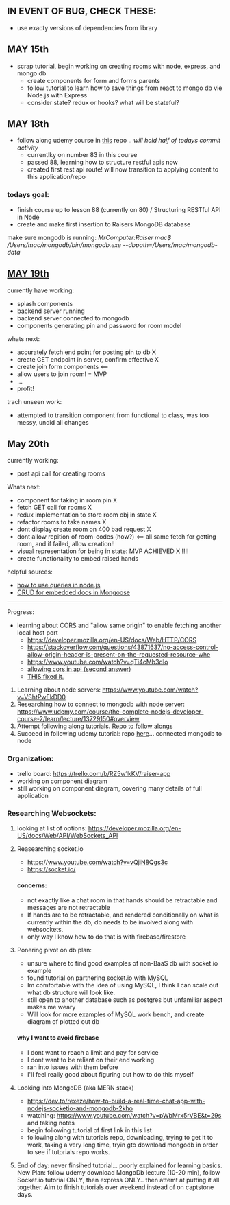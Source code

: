 ## IN EVENT OF BUG, CHECK THESE:
- use exacty versions of dependencies from library

## MAY 15th
- scrap tutorial, begin working on creating rooms with node, express, and mongo db
    - create components for form and forms parents
    - follow tutorial to learn how to save things from react to mongo db vie Node.js with Express 
    - consider state? redux or hooks? what will be stateful?

## MAY 18th

- follow along udemy course in [this](https://github.com/KeturahDev/node-mongo-udemy) repo .. *will hold half of todays commit activity*
    - currentlky on number 83 in this course
    - passed 88, learning how to structure restful apis now
    - created first rest api route! will now transition to applying content to this application/repo

### todays goal:
- finish course up to lesson 88 (currently on 80) / Structuring RESTful API in Node
- create and make first insertion to Raisers MongoDB database


make sure mongodb is running: *MrComputer:Raiser mac$ /Users/mac/mongodb/bin/mongodb.exe --dbpath=/Users/mac/mongodb-data*

## [MAY 19th](https://www.youtube.com/watch?v=gVgtq01fN9M)
currently have working:
- splash components
- backend server running
- backend server connected to mongodb
- components generating pin and password for room model

whats next:
- accurately fetch end point for posting pin to db X 
- create GET endpoint in server, confirm effective X
- create join form components <==
- allow users to join room! = MVP
- ...
- profit!

trach unseen work:
- attempted to transition component from functional to class, was too messy, undid all changes

## May 20th
currently working:
- post api call for creating rooms

Whats next:
- component for taking in room pin X
- fetch GET call for rooms X
- redux implementation to store room obj in state X
- refactor rooms to take names X
- dont display create room on 400 bad request X
- dont allow repition of room-codes (how?) <== all same fetch for getting room, and if failed, allow creation!!
- visual representation for being in state: MVP ACHIEVED X !!!! 
- create functionality to embed raised hands

helpful sources:
- [how to use queries in node.js](https://stackabuse.com/get-query-strings-and-parameters-in-express-js/)
- [CRUD for embedded docs in Mongoose](https://mongoosejs.com/docs/2.7.x/docs/embedded-documents.html)

--------------------------------------------------
Progress:
- learning about CORS and "allow same origin" to enable fetching another local host port
    - https://developer.mozilla.org/en-US/docs/Web/HTTP/CORS
    - https://stackoverflow.com/questions/43871637/no-access-control-allow-origin-header-is-present-on-the-requested-resource-whe
    - https://www.youtube.com/watch?v=qTi4cMb3dIo
    - [allowing cors in api (second answer)](https://stackoverflow.com/questions/36878255/allow-access-control-allow-origin-header-using-html5-fetch-api)
    - [THIS fixed it.](https://chrome.google.com/webstore/detail/allow-cors-access-control/lhobafahddgcelffkeicbaginigeejlf)


1. Learning about node servers: https://www.youtube.com/watch?v=VShtPwEkDD0
2. Researching how to connect to mongodb with node server: https://www.udemy.com/course/the-complete-nodejs-developer-course-2/learn/lecture/13729150#overview
3. Attempt following along tutorials. [Repo to follow alongs](https://github.com/KeturahDev/node-server/tree/master/MERN)
4. Succeed in following udemy tutorial: repo [here](https://github.com/KeturahDev/Node-Mongo)... connected mongodb to node

### Organization: 
- trello board: https://trello.com/b/RZ5w1kKV/raiser-app
- working on component diagram
- still working on component diagram, covering many details of full application


### Researching Websockets:
1. looking at list of options: https://developer.mozilla.org/en-US/docs/Web/API/WebSockets_API
2. Reasearching socket.io

    * https://www.youtube.com/watch?v=vQjiN8Qgs3c
    * https://socket.io/
    #### concerns:
    - not exactly like a chat room in that hands should be retractable and messages are not retractable
    - If hands are to be retractable, and rendered conditionally on what is currently within the db, db needs to be involved along with websockets.
    - only way I know how to do that is with firebase/firestore

3. Ponering pivot on db plan: 
    - unsure where to find good examples of non-BaaS db with socket.io example
    - found tutorial on partnering socket.io with MySQL
    - Im comfortable with the idea of using MySQL, I think I can scale out what db structure will look like.
    - still open to another database such as postgres but unfamiliar aspect makes me weary 
    - Will look for more examples of MySQL work bench, and create diagram of plotted out db

    #### why I want to avoid firebase
    - I dont want to reach a limit and pay for service
    - I dont want to be reliant on their end working
    - ran into issues with them before
    - I'll feel really good about figuring out how to do this myself

4. Looking into MongoDB (aka MERN stack)
   - https://dev.to/rexeze/how-to-build-a-real-time-chat-app-with-nodejs-socketio-and-mongodb-2kho
   - watching: https://www.youtube.com/watch?v=pWbMrx5rVBE&t=29s and taking notes
   - begin following tutorial of first link in this list
   - following along with tutorials repo, downloading, trying to get it to work, taking a very long time, tryin gto download mongodb in order to see if tutorials repo works.

5. End of day: never finsihed tutorial... poorly explained for learning basics. New Plan: follow udemy download MongoDb lecture (10-20 min), follow Socket.io tutorial ONLY, then express ONLY.. then attemt at putting it all together. Aim to finish tutorials over weekend instead of on captstone days. 